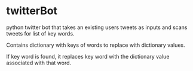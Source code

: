 # twitterBot

python twitter bot that takes an existing users tweets as inputs and scans tweets for list of key words.

Contains dictionary with keys of words to replace with dictionary values.

If key word is found, it replaces key word with the dictionary value associated with that word.
